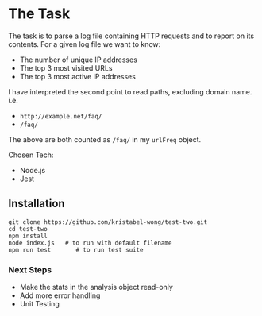 # The Task

The task is to parse a log file containing HTTP requests and to report on its contents. For a given log file we want to know:

- The number of unique IP addresses
- The top 3 most visited URLs
- The top 3 most active IP addresses

I have interpreted the second point to read paths, excluding domain name. i.e.

- `http://example.net/faq/`
- `/faq/`

The above are both counted as `/faq/` in my `urlFreq` object.

Chosen Tech:

- Node.js
- Jest

## Installation

```
git clone https://github.com/kristabel-wong/test-two.git
cd test-two
npm install
node index.js   # to run with default filename
npm run test       # to run test suite
```

### Next Steps

- Make the stats in the analysis object read-only
- Add more error handling
- Unit Testing
